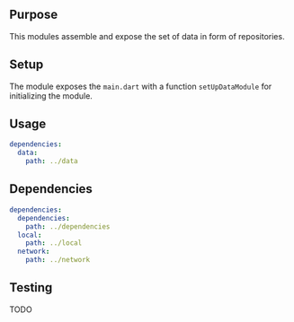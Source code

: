 ## Purpose

This modules assemble and expose the set of data in form of repositories.

## Setup

The module exposes the ```main.dart``` with a function ```setUpDataModule``` for initializing the module.

## Usage

```yaml
dependencies:
  data:
    path: ../data
```

## Dependencies

```yaml
dependencies:
  dependencies:
    path: ../dependencies
  local:
    path: ../local
  network:
    path: ../network
```

## Testing

TODO